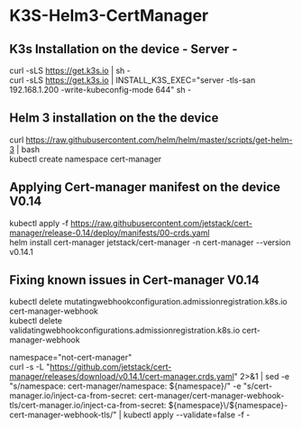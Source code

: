 # K3S-Helm3-CertManager

## K3s Installation on the device - Server -
curl -sLS https://get.k3s.io | sh - </br>
curl -sLS https://get.k3s.io | INSTALL_K3S_EXEC="server -tls-san 192.168.1.200 -write-kubeconfig-mode 644" sh - </br>

## Helm 3 installation on the the device

curl https://raw.githubusercontent.com/helm/helm/master/scripts/get-helm-3 | bash </br>
kubectl create namespace cert-manager </br>

## Applying Cert-manager manifest on the device V0.14
kubectl apply -f https://raw.githubusercontent.com/jetstack/cert-manager/release-0.14/deploy/manifests/00-crds.yaml </br>
helm install cert-manager jetstack/cert-manager -n cert-manager --version v0.14.1  </br>

## Fixing known issues in Cert-manager V0.14
kubectl delete mutatingwebhookconfiguration.admissionregistration.k8s.io cert-manager-webhook </br>
kubectl delete validatingwebhookconfigurations.admissionregistration.k8s.io cert-manager-webhook </br>

namespace="not-cert-manager" </br>
curl -s -L "https://github.com/jetstack/cert-manager/releases/download/v0.14.1/cert-manager.crds.yaml" 2>&1 | sed -e "s/namespace: cert-manager/namespace: ${namespace}/" -e "s/cert-manager.io\/inject-ca-from-secret: cert-manager\/cert-manager-webhook-tls/cert-manager.io\/inject-ca-from-secret: ${namespace}\/${namespace}-cert-manager-webhook-tls/" |  kubectl apply --validate=false -f -
